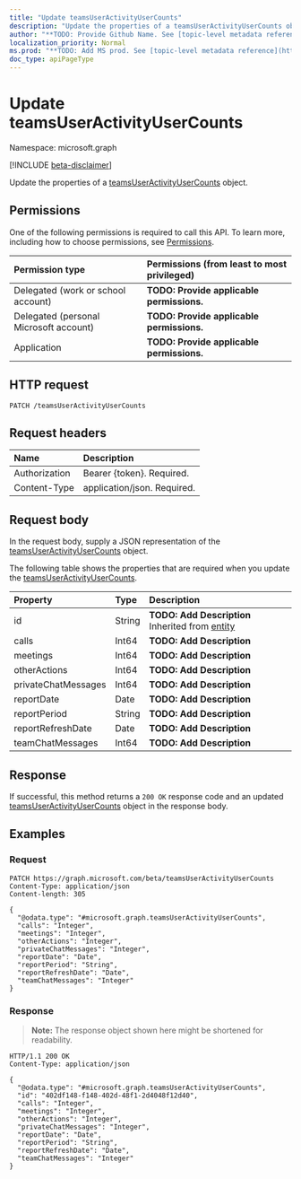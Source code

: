 ```yaml
---
title: "Update teamsUserActivityUserCounts"
description: "Update the properties of a teamsUserActivityUserCounts object."
author: "**TODO: Provide Github Name. See [topic-level metadata reference](https://msgo.azurewebsites.net/add/document/guidelines/metadata.html#topic-level-metadata)**"
localization_priority: Normal
ms.prod: "**TODO: Add MS prod. See [topic-level metadata reference](https://msgo.azurewebsites.net/add/document/guidelines/metadata.html#topic-level-metadata)**"
doc_type: apiPageType
---
```


# Update teamsUserActivityUserCounts
Namespace: microsoft.graph

[!INCLUDE [beta-disclaimer](../../includes/beta-disclaimer.md)]

Update the properties of a [teamsUserActivityUserCounts](../resources/teamsuseractivityusercounts.md) object.

## Permissions
One of the following permissions is required to call this API. To learn more, including how to choose permissions, see [Permissions](/graph/permissions-reference).

|Permission type|Permissions (from least to most privileged)|
|:---|:---|
|Delegated (work or school account)|**TODO: Provide applicable permissions.**|
|Delegated (personal Microsoft account)|**TODO: Provide applicable permissions.**|
|Application|**TODO: Provide applicable permissions.**|

## HTTP request

<!-- {
  "blockType": "ignored"
}
-->
``` http
PATCH /teamsUserActivityUserCounts
```

## Request headers
|Name|Description|
|:---|:---|
|Authorization|Bearer {token}. Required.|
|Content-Type|application/json. Required.|

## Request body
In the request body, supply a JSON representation of the [teamsUserActivityUserCounts](../resources/teamsuseractivityusercounts.md) object.

The following table shows the properties that are required when you update the [teamsUserActivityUserCounts](../resources/teamsuseractivityusercounts.md).

|Property|Type|Description|
|:---|:---|:---|
|id|String|**TODO: Add Description** Inherited from [entity](../resources/entity.md)|
|calls|Int64|**TODO: Add Description**|
|meetings|Int64|**TODO: Add Description**|
|otherActions|Int64|**TODO: Add Description**|
|privateChatMessages|Int64|**TODO: Add Description**|
|reportDate|Date|**TODO: Add Description**|
|reportPeriod|String|**TODO: Add Description**|
|reportRefreshDate|Date|**TODO: Add Description**|
|teamChatMessages|Int64|**TODO: Add Description**|



## Response

If successful, this method returns a `200 OK` response code and an updated [teamsUserActivityUserCounts](../resources/teamsuseractivityusercounts.md) object in the response body.

## Examples

### Request
<!-- {
  "blockType": "request",
  "name": "update_teamsuseractivityusercounts"
}
-->
``` http
PATCH https://graph.microsoft.com/beta/teamsUserActivityUserCounts
Content-Type: application/json
Content-length: 305

{
  "@odata.type": "#microsoft.graph.teamsUserActivityUserCounts",
  "calls": "Integer",
  "meetings": "Integer",
  "otherActions": "Integer",
  "privateChatMessages": "Integer",
  "reportDate": "Date",
  "reportPeriod": "String",
  "reportRefreshDate": "Date",
  "teamChatMessages": "Integer"
}
```


### Response
>**Note:** The response object shown here might be shortened for readability.
<!-- {
  "blockType": "response",
  "truncated": true
}
-->
``` http
HTTP/1.1 200 OK
Content-Type: application/json

{
  "@odata.type": "#microsoft.graph.teamsUserActivityUserCounts",
  "id": "402df148-f148-402d-48f1-2d4048f12d40",
  "calls": "Integer",
  "meetings": "Integer",
  "otherActions": "Integer",
  "privateChatMessages": "Integer",
  "reportDate": "Date",
  "reportPeriod": "String",
  "reportRefreshDate": "Date",
  "teamChatMessages": "Integer"
}
```

